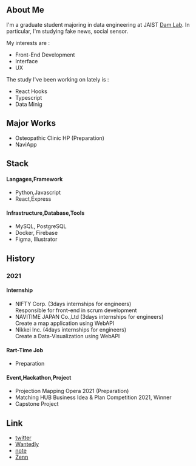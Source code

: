 ## About Me

I'm a graduate student majoring in data engineering at JAIST [Dam Lab](https://www.jaist.ac.jp/~dam/). In particular, I'm studying fake news, social sensor.

My interests are :
- Front-End Development
- Interface
- UX

The study I've been working on lately is :
- React Hooks
- Typescript
- Data Minig

## Major Works

- Osteopathic Clinic HP (Preparation)
- NaviApp

## Stack

#### Langages,Framework
- Python,Javascript
- React,Express

#### Infrastructure,Database,Tools
- MySQL, PostgreSQL
- Docker, Firebase
- Figma, Illustrator

## History

### 2021

#### Internship
- NIFTY Corp. (3days internships for engineers) <br>
  Responsible for front-end in scrum development
- NAVITIME JAPAN Co.,Ltd (3days internships for engineers) <br>
  Create a map application using WebAPI
- Nikkei Inc. (4days internships for engineers) <br>
  Create a Data-Visualization using WebAPI
  
<!--#####  (Participation plan) -->

  
#### Rart-Time Job
- Preparation

#### Event,Hackathon,Project
- Projection Mapping Opera 2021 (Preparation) <br>
- Matching HUB Business Idea & Plan Competition 2021, Winner <br>
- Capstone Project 

## Link
- [twitter](https://twitter.com/_yy616)
- [Wantedly](https://www.wantedly.com/id/yy_616)
- [note](https://note.com/_yy616_)
- [Zenn](https://zenn.dev/yy616)
<!--
**pythagoras-yamamoto/pythagoras-yamamoto** is a ✨ _special_ ✨ repository because its `README.md` (this file) appears on your GitHub profile.

Here are some ideas to get you started:

- 🔭 I’m currently working on ...
- 🌱 I’m currently learning ...
- 👯 I’m looking to collaborate on ...
- 🤔 I’m looking for help with ...
- 💬 Ask me about ...
- 📫 How to reach me: ...
- 😄 Pronouns: ...
- ⚡ Fun fact: ...
-->
